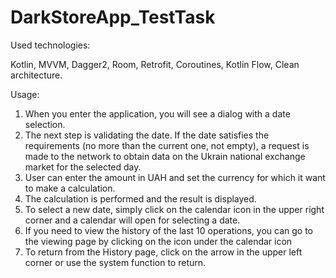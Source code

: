 # DarkStoreApp_TestTask

Used technologies: 

Kotlin,
MVVM,
Dagger2,
Room,
Retrofit,
Coroutines,
Kotlin Flow,
Clean architecture.

Usage:
1. When you enter the application, you will see a dialog with a date selection.
2. The next step is validating the date. If the date satisfies the requirements (no more than the current one, not empty), 
a request is made to the network to obtain data on the Ukrain national exchange market for the selected day.
3. User can enter the amount in UAH and set the currency for which it want to make a calculation.
4. The calculation is performed and the result is displayed.
5. To select a new date, simply click on the calendar icon in the upper right corner and a calendar will open for selecting a date.
6. If you need to view the history of the last 10 operations, you can go to the viewing page by clicking on the icon under the calendar icon
7. To return from the History page, click on the arrow in the upper left corner or use the system function to return.
